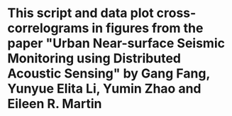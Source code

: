# This script and data plot cross-correlograms in figures from the paper "Urban Near-surface Seismic Monitoring using Distributed Acoustic Sensing" by Gang Fang, Yunyue Elita Li, Yumin Zhao and Eileen R. Martin
